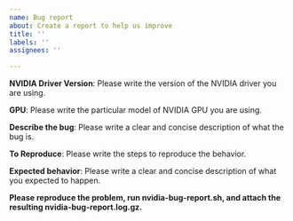 ```yaml
---
name: Bug report
about: Create a report to help us improve
title: ''
labels: ''
assignees: ''

---
```


**NVIDIA Driver Version**: Please write the version of the NVIDIA driver you are using.

**GPU**: Please write the particular model of NVIDIA GPU you are using.

**Describe the bug**: Please write a clear and concise description of what the bug is.

**To Reproduce**: Please write the steps to reproduce the behavior.

**Expected behavior**: Please write a clear and concise description of what you expected to happen.

**Please reproduce the problem, run nvidia-bug-report.sh, and attach the resulting nvidia-bug-report.log.gz.**

